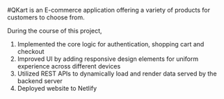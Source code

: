 #QKart is an E-commerce application offering a variety of products for customers to choose from. 

During the course of this project,

1. Implemented the core logic for authentication, shopping cart and checkout
2. Improved UI by adding responsive design elements for uniform experience across different devices
3. Utilized REST APIs to dynamically load and render data served by the backend server
4. Deployed website to Netlify

